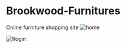 # Brookwood-Furnitures
Online furniture shopping site
![home](https://user-images.githubusercontent.com/59171394/130945147-f1bef15c-bcb7-4b01-ba1e-e48229bf14ca.jpg)






![flogin](https://user-images.githubusercontent.com/59171394/130945335-4949ea5e-4d35-425b-b684-6175df536ded.jpg)
